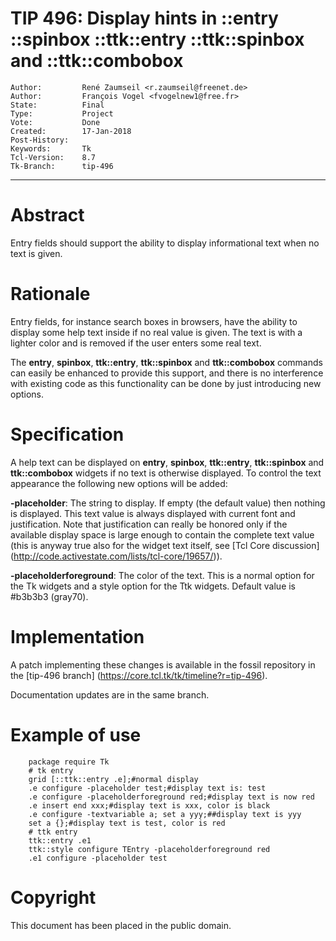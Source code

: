 # TIP 496: Display hints in ::entry ::spinbox ::ttk::entry ::ttk::spinbox and ::ttk::combobox
	Author:         René Zaumseil <r.zaumseil@freenet.de>
	Author:         François Vogel <fvogelnew1@free.fr>
	State:          Final
	Type:           Project
	Vote:           Done
	Created:        17-Jan-2018
	Post-History:   
	Keywords:       Tk
	Tcl-Version:    8.7
	Tk-Branch:      tip-496
-----

# Abstract

Entry fields should support the ability to display informational text when no text is given.

# Rationale

Entry fields, for instance search boxes in browsers, have the ability to display some help text inside if no real value is given.
The text is with a lighter color and is removed if the user enters some real text.

The **entry**,  **spinbox**, **ttk::entry**, **ttk::spinbox** and **ttk::combobox** commands can easily be enhanced to provide this support, and there is no interference with existing code as this functionality can be done by just introducing new options.

# Specification

A help text can be displayed on **entry**,  **spinbox**, **ttk::entry**, **ttk::spinbox** and **ttk::combobox** widgets if no text is otherwise displayed.
To control the text appearance the following new options will be added:

 **-placeholder**: The string to display. If empty (the default value) then nothing is displayed. This text value is always displayed with current font and justification. Note that justification can really be honored only if the available display space is large enough to contain the complete text value (this is anyway true also for the widget text itself, see [Tcl Core discussion] (http://code.activestate.com/lists/tcl-core/19657/)).

 **-placeholderforeground**: The color of the text. This is a normal option for the Tk widgets and a style option for the Ttk widgets. Default value is #b3b3b3 (gray70).

# Implementation

A patch implementing these changes is available in the fossil repository in the [tip-496 branch]
(https://core.tcl.tk/tk/timeline?r=tip-496).

Documentation updates are in the same branch.

# Example of use

	    package require Tk
	    # tk entry
	    grid [::ttk::entry .e];#normal display
	    .e configure -placeholder test;#display text is: test
	    .e configure -placeholderforeground red;#display text is now red
	    .e insert end xxx;#display text is xxx, color is black
	    .e configure -textvariable a; set a yyy;##display text is yyy
	    set a {};#display text is test, color is red
	    # ttk entry
	    ttk::entry .e1
	    ttk::style configure TEntry -placeholderforeground red
	    .e1 configure -placeholder test

# Copyright

This document has been placed in the public domain.

